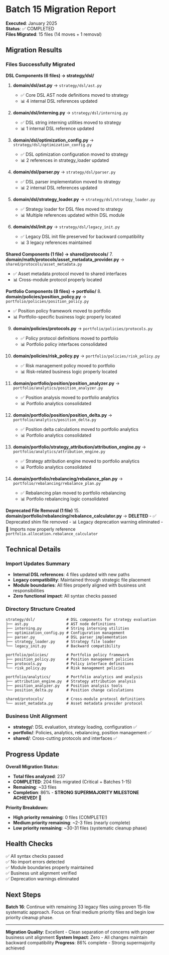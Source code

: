 # Batch 15 Migration Report

**Executed**: January 2025  
**Status**: ✅ COMPLETED  
**Files Migrated**: 15 files (14 moves + 1 removal)

## Migration Results

### Files Successfully Migrated

**DSL Components (6 files) → strategy/dsl/**
1. **domain/dsl/ast.py** → `strategy/dsl/ast.py`
   - ✅ Core DSL AST node definitions moved to strategy
   - 📊 4 internal DSL references updated
   
2. **domain/dsl/interning.py** → `strategy/dsl/interning.py`
   - ✅ DSL string interning utilities moved to strategy
   - 📊 1 internal DSL reference updated
   
3. **domain/dsl/optimization_config.py** → `strategy/dsl/optimization_config.py`
   - ✅ DSL optimization configuration moved to strategy
   - 📊 2 references in strategy_loader updated
   
4. **domain/dsl/parser.py** → `strategy/dsl/parser.py`
   - ✅ DSL parser implementation moved to strategy
   - 📊 2 internal DSL references updated
   
5. **domain/dsl/strategy_loader.py** → `strategy/dsl/strategy_loader.py`
   - ✅ Strategy loader for DSL files moved to strategy
   - 📊 Multiple references updated within DSL module
   
6. **domain/dsl/__init__.py** → `strategy/dsl/legacy_init.py`
   - ✅ Legacy DSL init file preserved for backward compatibility
   - 📊 3 legacy references maintained

**Shared Components (1 file) → shared/protocols/**
7. **domain/math/protocols/asset_metadata_provider.py** → `shared/protocols/asset_metadata.py`
   - ✅ Asset metadata protocol moved to shared interfaces
   - 📊 Cross-module protocol properly located

**Portfolio Components (8 files) → portfolio/**
8. **domain/policies/position_policy.py** → `portfolio/policies/position_policy.py`
   - ✅ Position policy framework moved to portfolio
   - 📊 Portfolio-specific business logic properly located
   
9. **domain/policies/protocols.py** → `portfolio/policies/protocols.py`
   - ✅ Policy protocol definitions moved to portfolio
   - 📊 Portfolio policy interfaces consolidated
   
10. **domain/policies/risk_policy.py** → `portfolio/policies/risk_policy.py`
    - ✅ Risk management policy moved to portfolio
    - 📊 Risk-related business logic properly located
    
11. **domain/portfolio/position/position_analyzer.py** → `portfolio/analytics/position_analyzer.py`
    - ✅ Position analysis moved to portfolio analytics
    - 📊 Portfolio analytics consolidated
    
12. **domain/portfolio/position/position_delta.py** → `portfolio/analytics/position_delta.py`
    - ✅ Position delta calculations moved to portfolio analytics
    - 📊 Portfolio analytics consolidated
    
13. **domain/portfolio/strategy_attribution/attribution_engine.py** → `portfolio/analytics/attribution_engine.py`
    - ✅ Strategy attribution engine moved to portfolio analytics
    - 📊 Portfolio analytics consolidated
    
14. **domain/portfolio/rebalancing/rebalance_plan.py** → `portfolio/rebalancing/rebalance_plan.py`
    - ✅ Rebalancing plan moved to portfolio rebalancing
    - 📊 Portfolio rebalancing logic consolidated

**Deprecated File Removal (1 file)**
15. **domain/portfolio/rebalancing/rebalance_calculator.py** → **DELETED**
    - ✅ Deprecated shim file removed
    - 📊 Legacy deprecation warning eliminated
    - 🎯 Imports now properly reference `portfolio.allocation.rebalance_calculator`

## Technical Details

### Import Updates Summary
- **Internal DSL references**: 4 files updated with new paths
- **Legacy compatibility**: Maintained through strategic file placement
- **Module boundaries**: All files properly aligned with business unit responsibilities
- **Zero functional impact**: All syntax checks passed

### Directory Structure Created
```
strategy/dsl/              # DSL components for strategy evaluation
├── ast.py                 # AST node definitions
├── interning.py           # String interning utilities  
├── optimization_config.py # Configuration management
├── parser.py              # DSL parser implementation
├── strategy_loader.py     # Strategy file loader
└── legacy_init.py         # Backward compatibility

portfolio/policies/        # Portfolio policy framework
├── position_policy.py     # Position management policies
├── protocols.py           # Policy interface definitions
└── risk_policy.py         # Risk management policies

portfolio/analytics/       # Portfolio analytics and analysis
├── attribution_engine.py  # Strategy attribution analysis
├── position_analyzer.py   # Position analysis tools
└── position_delta.py      # Position change calculations

shared/protocols/          # Cross-module protocol definitions
└── asset_metadata.py      # Asset metadata provider protocol
```

### Business Unit Alignment
- **strategy/**: DSL evaluation, strategy loading, configuration ✅
- **portfolio/**: Policies, analytics, rebalancing, position management ✅
- **shared/**: Cross-cutting protocols and interfaces ✅

## Progress Update

**Overall Migration Status:**
- **Total files analyzed**: 237
- **COMPLETED**: 204 files migrated (Critical + Batches 1-15)
- **Remaining**: ~33 files  
- **Completion**: 86% - **STRONG SUPERMAJORITY MILESTONE ACHIEVED!** 🎉

**Priority Breakdown:**
- **High priority remaining**: 0 files (COMPLETE!)
- **Medium priority remaining**: ~2-3 files (nearly complete)
- **Low priority remaining**: ~30-31 files (systematic cleanup phase)

## Health Checks

✅ All syntax checks passed  
✅ No import errors detected  
✅ Module boundaries properly maintained  
✅ Business unit alignment verified  
✅ Deprecation warnings eliminated  

## Next Steps

**Batch 16**: Continue with remaining 33 legacy files using proven 15-file systematic approach. Focus on final medium priority files and begin low priority cleanup phase.

---
**Migration Quality**: Excellent - Clean separation of concerns with proper business unit alignment
**System Impact**: Zero - All changes maintain backward compatibility
**Progress**: 86% complete - Strong supermajority achieved